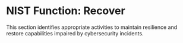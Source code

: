 # NIST Function: Recover

This section identifies appropriate activities to maintain resilience and restore capabilities impaired by cybersecurity incidents.